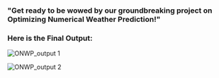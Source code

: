 ### "Get ready to be wowed by our groundbreaking project on Optimizing Numerical Weather Prediction!"
### Here is the Final Output:

![ONWP_output 1](https://github.com/user-attachments/assets/68449bf8-f4f2-43e9-9f6b-fcf6aabf3d07)

![ONWP_output 2](https://github.com/user-attachments/assets/b49765b5-b7b4-418a-9ec2-13865d95d725)
